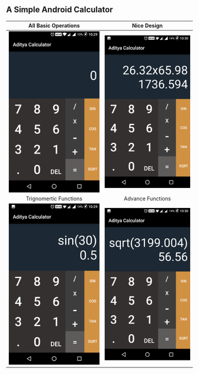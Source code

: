 ## A Simple Android Calculator
 

All Basic Operations       |  Nice Design
:-------------------------:|:-------------------------:
![Basic Functions](https://raw.githubusercontent.com/Adityajn/AdityaCalculator/master/Screenshots/2.png) |  ![Nice Design](https://raw.githubusercontent.com/Adityajn/AdityaCalculator/master/Screenshots/1.png)
Trignomertic Functions | Advance Functions 
![trignometry](https://raw.githubusercontent.com/Adityajn/AdityaCalculator/master/Screenshots/3.png) | ![square root](https://raw.githubusercontent.com/Adityajn/AdityaCalculator/master/Screenshots/4.png) 
